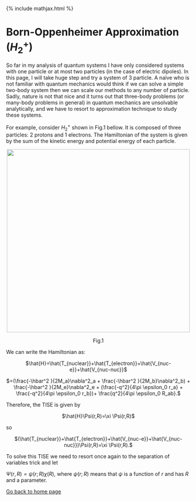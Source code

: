 {% include mathjax.html %}

# Born-Oppenheimer Approximation ($H_2^+$)

So far in my analysis of quantum systems I have only considered systems with one particle or at most two particles (in the case of electric dipoles). In this page, I will take huge step and try a system of 3 particle. A naïve who is not familiar with quantum mechanics would think if we can solve a simple two-body system then we can scale our methods to any number of particle. Sadly, nature is not that nice and it turns out that three-body problems (or many-body problems in general) in quantum mechanics are unsolvable analytically, and we have to resort to approximation technique to study these systems.   

For example, consider $H_2^+$ shown in Fig.1 bellow. It is composed of three particles: 2 protons and 1 electrons. The Hamiltonian of the system is given by the sum of the kinetic energy and potential energy of each particle.

<p align="center"><img src="https://user-images.githubusercontent.com/35305574/38473469-79e4be14-3b5e-11e8-8c9e-887bc297ffff.jpg" width="500"></p>
<p align="center">Fig.1</p>

We can write the Hamiltonian as:

<p align="center">$\hat{H}=\hat{T_{nuclear}}+\hat{T_{electron}}+\hat{V_{nuc-e}}+\hat{V_{nuc-nuc}}$</p>

<p align="center">$=(\frac{-\hbar^2 }{2M_a}\nabla^2_a + \frac{-\hbar^2 }{2M_b}\nabla^2_b) + \frac{-\hbar^2 }{2M_e}\nabla^2_e + (\frac{-q^2}{4\pi \epsilon_0 r_a} + \frac{-q^2}{4\pi \epsilon_0 r_b})+ \frac{q^2}{4\pi \epsilon_0 R_ab}.$</p>

Therefore, the TISE is given by

<p align="center">$\hat{H}\Psi(r,R)=\xi \Psi(r,R)$</p>
so
<p align="center">$(\hat{T_{nuclear}}+\hat{T_{electron}}+\hat{V_{nuc-e}}+\hat{V_{nuc-nuc}})\Psi(r,R)=\xi \Psi(r,R).$</p>

To solve this TISE we need to resort once again to the separation of variables trick and let

$\Psi(r,R)=\psi(r;R)\chi(R),$
where $\psi(r;R)$ means that $\psi$ is a function of $r$ and has $R$ and a parameter.


[Go back to home page](/README.md)

